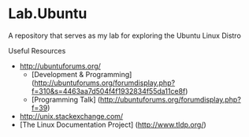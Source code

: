 # Lab.Ubuntu
A repository that serves as my lab for exploring the Ubuntu Linux Distro


Useful Resources
* http://ubuntuforums.org/
	* [Development & Programming] (http://ubuntuforums.org/forumdisplay.php?f=310&s=4463aa7d504f4f1932834f55da11ce8f)
	* [Programming Talk] (http://ubuntuforums.org/forumdisplay.php?f=39)
* http://unix.stackexchange.com/
* [The Linux Documentation Project] (http://www.tldp.org/)
